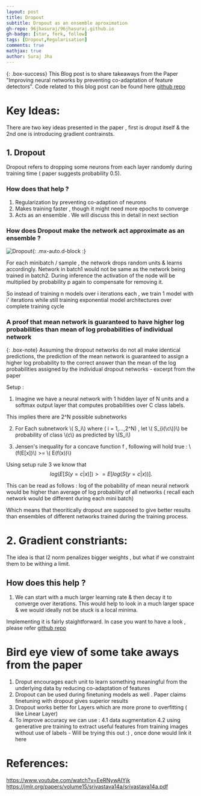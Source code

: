 ```yaml
---
layout: post
title: Dropout
subtitle: Dropout as an ensemble aproximation
gh-repo: 96jhasuraj/96jhasuraj.github.io
gh-badge: [star, fork, follow]
tags: [Dropout,Regularisation]
comments: true
mathjax: true
author: Suraj Jha
---
```


{: .box-success}
This Blog post is to share takeaways from the Paper "Improving neural networks by preventing co-adaptation of feature detectors". Code related to this blog post can be found here [github repo](https://github.com/96jhasuraj/LearnAI/blob/main/readings/optimization%20algorithms.ipynb)  

# Key Ideas:
There are two key ideas presented in the paper , first is droput itself & the 2nd one is introducing gradient contrainsts.
## 1. Dropout

Dropout refers to dropping some neurons from each layer randomly during training time ( paper suggests probability 0.5).

### How does that help ? 
1. Regularization by preventing co-adaption of neurons
2. Makes training faster , though it might need more epochs to converge
3. Acts as an ensemble . We will discuss this in detail in next section

### How does Dropout make the network act approximate as an ensemble ? 
![Dropout](/assets/img/droput_1.png){: .mx-auto.d-block :}

For each minibatch / sample , the network drops random units & learns accordingly. Network in batch1 would not be same as the network being trained in batch2. During inference the activation of the node will be multiplied by probability p again to compensate for removing it. 

So instead of training n models over i iterations each , we train 1 model with i' iterations while still training exponential model architectures over complete training cycle

### A proof that mean network is guaranteed to have higher log probabilities than mean of log probabilities of individual network

{: .box-note}
Assuming the dropout networks do not all make identical predictions, the
prediction of the mean network is guaranteed to assign a higher log probability to the correct
answer than the mean of the log probabilities assigned by the individual dropout networks - excerpt from the paper

Setup : 
1. Imagine we have a neural network with 1 hidden layer of N units and a softmax output layer that computes probabilities over C class labels. 

This implies there are 2^N possible subnetworks

2. For Each subnetwork \\( S_i\\) where ( i = 1,...,2^N) , let \\( S_{i(\\c\\)}\\) be probability of class \\(c\\) as predicted by \\(S_i\\)


3. Jensen's inequality
for a concave function f , following will hold true : \\ (f(E[x])\\) >= \\( E(f(x))\\)

Using setup rule 3 we know that 
$$
log(E[S(y=c|x)]) >= E[log(S(y=c|x))] .
$$

This can be read as follows : log of the pobability of mean neural network would be higher than average of log probability of all networks ( recall each network would be different during each mini batch)

Which means that theoritically dropout are supposed to give better results than ensembles of different networks trained during the training process.

# 2. Gradient constriants:
The idea is that l2 norm penalizes bigger weights , but what if we constraint them to be withing a limit. 

## How does this help ?
1. We can start with a much larger learning rate & then decay it to converge over iterations. This would help to look in a much larger space & we would ideally not be stuck is a local minima.

Implementing it is fairly staightforward. In case you want to have a look , please refer [github repo](https://github.com/96jhasuraj/LearnAI/blob/main/readings/Dropout.ipynb)

# Bird eye view of some take aways from the paper 

1. Droput encourages each unit to learn something meaningful from the underlying data by reducing co-adaptation of features
2. Dropout can be used during finetuning models as well . Paper claims finetuning with dropout gives superior results
3. Dropout works better for Layers which are more prone to overfitting ( like Linear Layer)
4. To improve accuracy we can use :
    4.1 data augmentation
    4.2 using generative pre training to extract useful features from training images without use of labels - Will be trying this out :) , once done would link it here


# References:
https://www.youtube.com/watch?v=EeRNywAIYjk
https://jmlr.org/papers/volume15/srivastava14a/srivastava14a.pdf